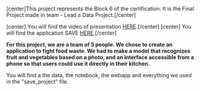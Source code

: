 [center]This project represents the Block 6 of the certification. It is the Final Project made in team - Lead a Data Project.[/center]

[center] You will find the video of presentation [HERE](https://share.vidyard.com/watch/xq79i1G9BbJXWCyzW2MsqS?).[/center]
[center] You will find the application SAVE [HERE](https://app-antiwaste.herokuapp.com/).[/center]

**For this project, we are a team of 5 people. We chose to create an application to fight food waste. We had to make a model that recognizes fruit and vegetables based on a photo, and an interface accessible from a phone so that users could use it directly in their kitchen.**

You will find a the data, the notebook, the webapp and everything we used in the "save_project" file.
